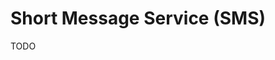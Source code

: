# Short Message Service (SMS)

TODO

<!--
Brazil
Oi 55555
Claro 888
Vivo 457
TIM 4112
-->

<!--
https://sonetel.com
https://onlinesim.io
https://esimplus.me
https://sms-man.com
https://onlinesim.io
-->

<!--
https://receive-smss.com
https://receivesms.co
https://quackr.io
-->

<!--
https://vonage.com/communications-apis
-->
